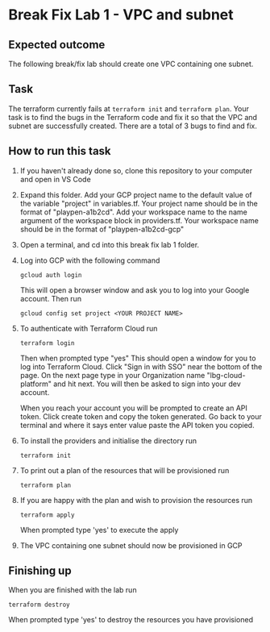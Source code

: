 # Break Fix Lab 1 - VPC and subnet

## Expected outcome
The following break/fix lab should create one VPC containing one subnet.

## Task
The terraform currently fails at ``terraform init`` and ``terraform plan``. Your task is to find the bugs in the Terraform code and fix it so that the VPC and subnet are successfully created. There are a total of 3 bugs to find and fix.

## How to run this task
1. If you haven't already done so, clone this repository to your computer and open in VS Code
2. Expand this folder. Add your GCP project name to the default value of the variable "project" in variables.tf. Your project name should be in the format of "playpen-a1b2cd".  Add your workspace name to the name argument of the workspace block in providers.tf. Your workspace name should be in the format of "playpen-a1b2cd-gcp"
3. Open a terminal, and cd into this break fix lab 1 folder.

4. Log into GCP with the following command
   ```
   gcloud auth login
   ```
   This will open a browser window and ask you to log into your Google account. Then run
   ```
   gcloud config set project <YOUR PROJECT NAME>
   ```
5. To authenticate with Terraform Cloud run
   ```
   terraform login
   ```
   Then when prompted type "yes"
   This should open a window for you to log into Terraform Cloud. Click "Sign in with SSO" near the bottom of the page. On the next page type in your Organization name "lbg-cloud-platform" and hit next. You will then be asked to sign into your dev account.

   When you reach your account you will be prompted to create an API token. Click create token and copy the token generated. Go back to your terminal and where it says enter value paste the API token you copied.
6. To install the providers and initialise the directory run
   ```
   terraform init
   ```
7. To print out a plan of the resources that will be provisioned run
   ```
   terraform plan
   ```
8. If you are happy with the plan and wish to provision the resources run
   ```
   terraform apply
   ```
   When prompted type 'yes' to execute the apply
9. The VPC containing one subnet should now be provisioned in GCP

## Finishing up
When you are finished with the lab run
   ```
   terraform destroy
   ```
   When prompted type 'yes' to destroy the resources you have provisioned
